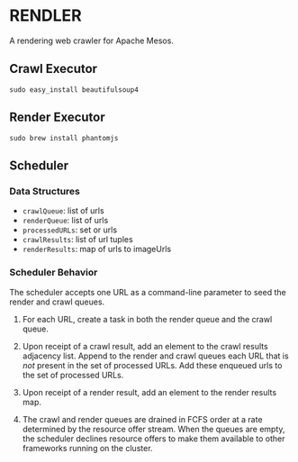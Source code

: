 RENDLER
=======

A rendering web crawler for Apache Mesos.

## Crawl Executor

    sudo easy_install beautifulsoup4

## Render Executor

    sudo brew install phantomjs

## Scheduler

### Data Structures

- `crawlQueue`: list of urls
- `renderQueue`: list of urls
- `processedURLs`: set or urls
- `crawlResults`: list of url tuples
- `renderResults`: map of urls to imageUrls

### Scheduler Behavior

The scheduler accepts one URL as a command-line parameter to seed the render
and crawl queues.

1. For each URL, create a task in both the render queue and the crawl queue.

1. Upon receipt of a crawl result, add an element to the crawl results
   adjacency list.  Append to the render and crawl queues each URL that is
   _not_ present in the set of processed URLs.  Add these enqueued urls to
   the set of processed URLs.

1. Upon receipt of a render result, add an element to the render results map.

1. The crawl and render queues are drained in FCFS order at a rate determined
   by the resource offer stream.  When the queues are empty, the scheduler
   declines resource offers to make them available to other frameworks running
   on the cluster.
